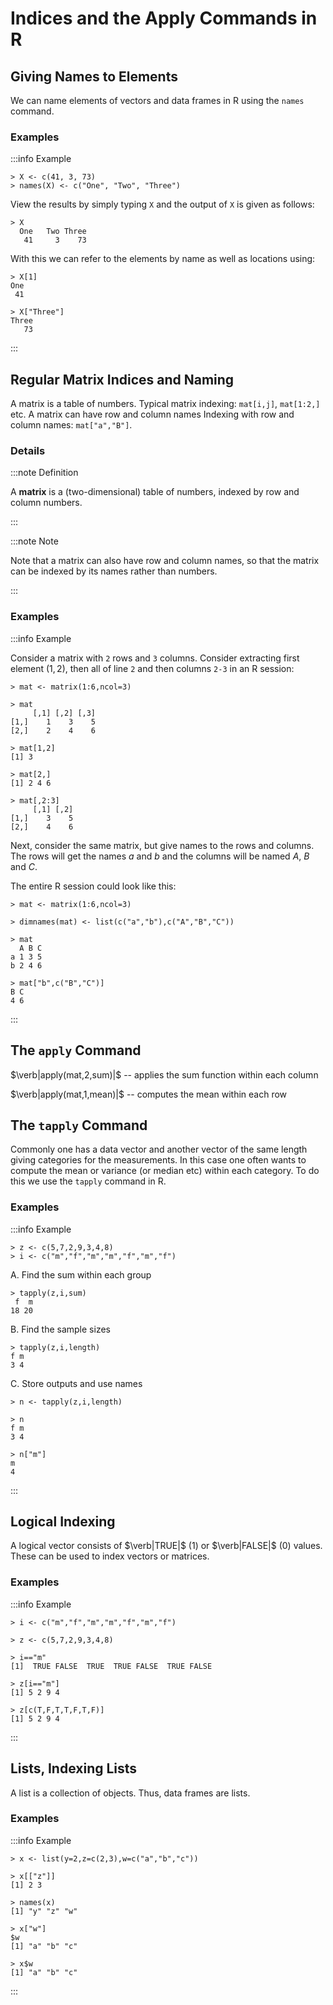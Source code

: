 # Indices and the Apply Commands in R

## Giving Names to Elements

We can name elements of vectors and data frames in R using the `names` command.

### Examples

:::info Example

```text
> X <- c(41, 3, 73)
> names(X) <- c("One", "Two", "Three")
```

View the results by simply typing `X` and the output of `X` is given as follows:

```text
> X
  One   Two Three
   41     3    73
```

With this we can refer to the elements by name as well as locations using:

```text
> X[1]
One
 41

> X["Three"]
Three
   73
```

:::

## Regular Matrix Indices and Naming

A matrix is a table of numbers.
Typical matrix indexing: `mat[i,j]`, `mat[1:2,]` etc.
A matrix can have row and column names Indexing with row and column names: `mat["a","B"]`.

### Details

:::note Definition

A **matrix** is a (two-dimensional) table of numbers, indexed by row and column numbers.

:::

:::note Note

Note that a matrix can also have row and column names, so that the matrix can be indexed by its names rather than numbers.

:::

### Examples

:::info Example

Consider a matrix with `2` rows and `3` columns.
Consider extracting first element $(1,2)$, then all of line `2` and then columns `2-3` in an R session:

```text
> mat <- matrix(1:6,ncol=3)

> mat
     [,1] [,2] [,3]
[1,]    1    3    5
[2,]    2    4    6

> mat[1,2]
[1] 3

> mat[2,]
[1] 2 4 6

> mat[,2:3]
     [,1] [,2]
[1,]    3    5
[2,]    4    6
```

Next, consider the same matrix, but give names to the rows and columns.
The rows will get the names $a$ and $b$ and the columns will be named $A$, $B$ and $C$.

The entire R session could look like this:

```text
> mat <- matrix(1:6,ncol=3)

> dimnames(mat) <- list(c("a","b"),c("A","B","C"))

> mat
  A B C
a 1 3 5
b 2 4 6

> mat["b",c("B","C")]
B C
4 6
```

:::

## The `apply` Command

$\verb|apply(mat,2,sum)|$ -- applies the sum function within each column

$\verb|apply(mat,1,mean)|$ -- computes the mean within each row

## The `tapply` Command

Commonly one has a data vector and another vector of the same length giving categories for the measurements.
In this case one often wants to compute the mean or variance (or median etc) within each category.
To do this we use the `tapply` command in R.

### Examples

:::info Example

```text
> z <- c(5,7,2,9,3,4,8)
> i <- c("m","f","m","m","f","m","f")
```

A. Find the sum within each group

```text
> tapply(z,i,sum)
 f  m
18 20
```

B. Find the sample sizes

```text
> tapply(z,i,length)
f m
3 4
```

C. Store outputs and use names

```text
> n <- tapply(z,i,length)

> n
f m
3 4

> n["m"]
m
4
```

:::

## Logical Indexing

A logical vector consists of $\verb|TRUE|$ (1) or $\verb|FALSE|$ (0) values.
These can be used to index vectors or matrices.

### Examples

:::info Example

```text
> i <- c("m","f","m","m","f","m","f")

> z <- c(5,7,2,9,3,4,8)

> i=="m"
[1]  TRUE FALSE  TRUE  TRUE FALSE  TRUE FALSE

> z[i=="m"]
[1] 5 2 9 4

> z[c(T,F,T,T,F,T,F)]
[1] 5 2 9 4
```

:::

## Lists, Indexing Lists

A list is a collection of objects.
Thus, data frames are lists.

### Examples

:::info Example

```text
> x <- list(y=2,z=c(2,3),w=c("a","b","c"))

> x[["z"]]
[1] 2 3

> names(x)
[1] "y" "z" "w"

> x["w"]
$w
[1] "a" "b" "c"

> x$w
[1] "a" "b" "c"
```

:::
